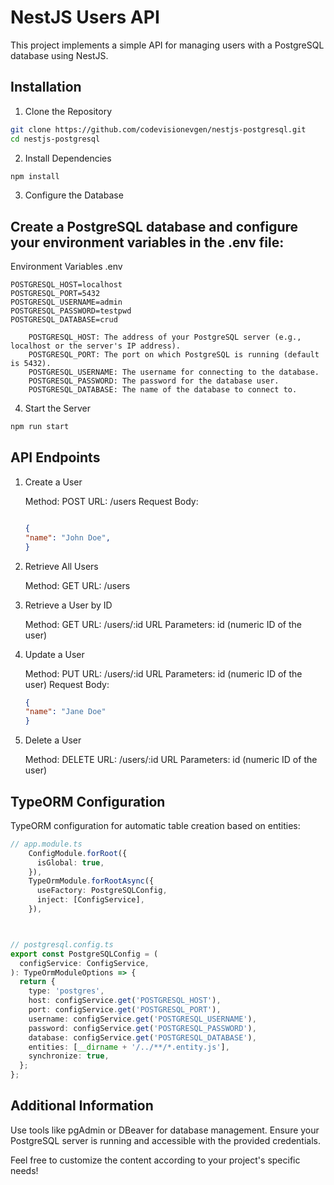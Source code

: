 # NestJS Users API

This project implements a simple API for managing users with a PostgreSQL database using NestJS.

## Installation

1. Clone the Repository

```bash
git clone https://github.com/codevisionevgen/nestjs-postgresql.git
cd nestjs-postgresql
```

2. Install Dependencies

```bash
npm install
```

3. Configure the Database

## Create a PostgreSQL database and configure your environment variables in the .env file:

Environment Variables
.env

```env
POSTGRESQL_HOST=localhost
POSTGRESQL_PORT=5432
POSTGRESQL_USERNAME=admin
POSTGRESQL_PASSWORD=testpwd
POSTGRESQL_DATABASE=crud

    POSTGRESQL_HOST: The address of your PostgreSQL server (e.g., localhost or the server's IP address).
    POSTGRESQL_PORT: The port on which PostgreSQL is running (default is 5432).
    POSTGRESQL_USERNAME: The username for connecting to the database.
    POSTGRESQL_PASSWORD: The password for the database user.
    POSTGRESQL_DATABASE: The name of the database to connect to.
```

4. Start the Server

```bash
npm run start
```

## API Endpoints

1. Create a User

   Method: POST
   URL: /users
   Request Body:

   ```json

   {
   "name": "John Doe",
   }
   ```

2. Retrieve All Users

   Method: GET
   URL: /users

3. Retrieve a User by ID

   Method: GET
   URL: /users/:id
   URL Parameters: id (numeric ID of the user)

4. Update a User

   Method: PUT
   URL: /users/:id
   URL Parameters: id (numeric ID of the user)
   Request Body:

   ```json
   {
   "name": "Jane Doe"
   }
   ```

5. Delete a User

   Method: DELETE
   URL: /users/:id
   URL Parameters: id (numeric ID of the user)

## TypeORM Configuration

TypeORM configuration for automatic table creation based on entities:
```typescript
// app.module.ts
    ConfigModule.forRoot({
      isGlobal: true,
    }),
    TypeOrmModule.forRootAsync({
      useFactory: PostgreSQLConfig,
      inject: [ConfigService],
    }),



// postgresql.config.ts
export const PostgreSQLConfig = (
  configService: ConfigService,
): TypeOrmModuleOptions => {
  return {
    type: 'postgres',
    host: configService.get('POSTGRESQL_HOST'),
    port: configService.get('POSTGRESQL_PORT'),
    username: configService.get('POSTGRESQL_USERNAME'),
    password: configService.get('POSTGRESQL_PASSWORD'),
    database: configService.get('POSTGRESQL_DATABASE'),
    entities: [__dirname + '/../**/*.entity.js'],
    synchronize: true,
  };
};

```

## Additional Information

Use tools like pgAdmin or DBeaver for database management.
Ensure your PostgreSQL server is running and accessible with the provided credentials.

Feel free to customize the content according to your project's specific needs!
